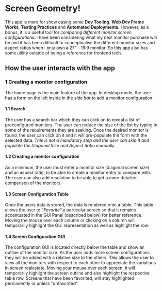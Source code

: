 # Screen Geometry!

This app is more for show casing some **Dev Tooling**, **Web Dev Frame Works**, **Testing Practices** and **Automated Deployments**. However, as a bonus, it is a useful tool for *comparing different monitor screen configurations*.
I have been considering what my next monitor purchase will be and it has been difficult to conceptualise the different monitor sizes and aspect ratios when I only own a 27" - 16:9 monitor. So this app also has some utility outside of being a reference for frontend tech.

## How the user interacts with the app
### 1 Creating a monitor configuration
The home page is the main feature of the app. In desktop mode, the user has a form on the left inside in the *side bar* to add a monitor configuration.

#### 1.1 Search
The user has a search bar which they can click on to reveal a list of preconfigured monitors. The user can reduce the size of the list by typing in some of the requirements they are seeking. Once the desired monitor is found, the user can click on it and it will pre-populate the form with the selected data.
*This is not a mandatory step and the user can skip it and populate the Diagonal Size and Aspect Ratio manually.*

#### 1.2 Creating a monitor configuration
As a minimum, the user must enter a monitor size (diagonal screen size) and an aspect ratio, to be able to create a monitor entry to compare with.
The user can also add resolution to be able to get a more detailed comparison of the monitors.

#### 1.3 Screen Configuration Table
Once the users data is stored, the data is rendered onto a table. This table allows the user to "*Favorite*" a particular screen so that it remains accentuated in the GUI Panel (described below) for better reference. Moving the mouse over each column or clicking on a column will temporarily highlight the GUI representation as well as highlight the row.

#### 1.4 Screen Configuration GUI
The configuration GUI is located directly below the table and show an outline of the monitor size. As the user adds more screen configurations, they will be added with a relative size to the others. This allows the user to view all the monitors with respect to each other to appreciate the variations in screen realestate.
Moving your mouse over each screen, it will temporarily highlight the screen outline and also highlight the respective table row. 
Screens that have been favorited, will stay highlighted permanently or unless "unfavorited".